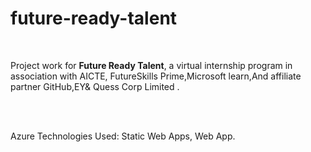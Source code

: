 # future-ready-talent
<br> 

Project work for **Future Ready Talent**, a virtual internship program in association with AICTE, FutureSkills Prime,Microsoft learn,And affiliate partner GitHub,EY& Quess Corp Limited .

<br> <br>

Azure Technologies Used: Static Web Apps, Web App.
